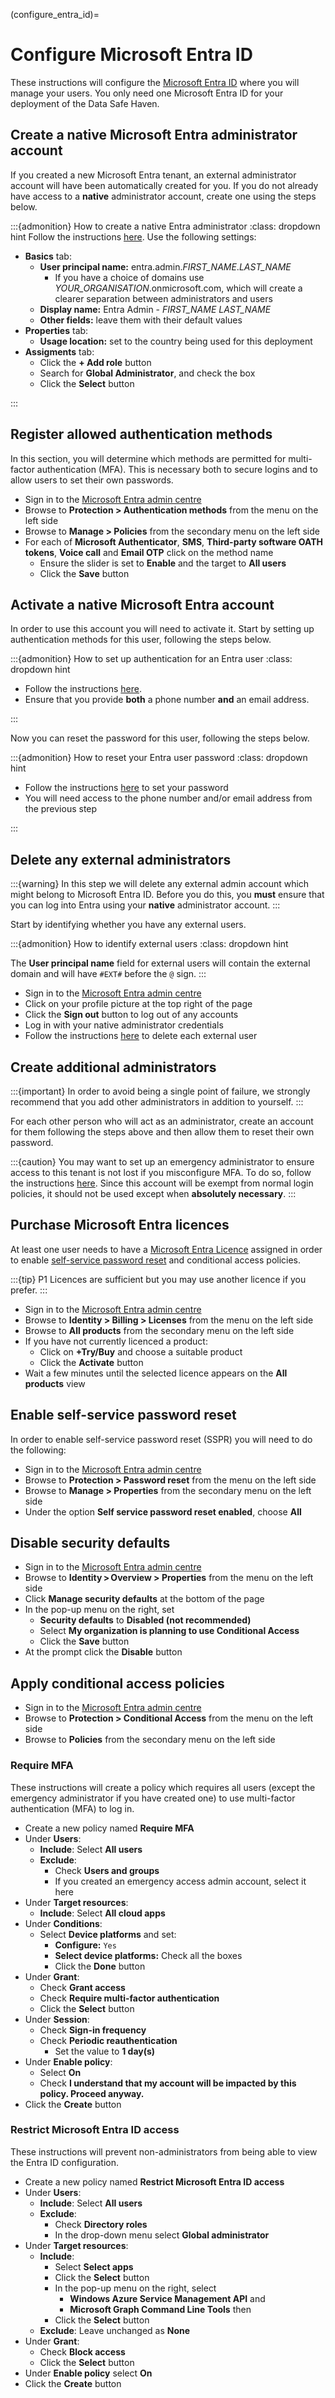 (configure_entra_id)=

# Configure Microsoft Entra ID

These instructions will configure the [Microsoft Entra ID](https://www.microsoft.com/en-gb/security/business/identity-access/microsoft-entra-id) where you will manage your users.
You only need one Microsoft Entra ID for your deployment of the Data Safe Haven.

## Create a native Microsoft Entra administrator account

If you created a new Microsoft Entra tenant, an external administrator account will have been automatically created for you.
If you do not already have access to a **native** administrator account, create one using the steps below.

:::{admonition} How to create a native Entra administrator
:class: dropdown hint
Follow the instructions [here](https://learn.microsoft.com/en-us/entra/fundamentals/how-to-create-delete-users#create-a-new-user).
Use the following settings:

- **Basics** tab:
    - **User principal name:** entra.admin._FIRST_NAME_._LAST_NAME_
        - If you have a choice of domains use _YOUR_ORGANISATION_.onmicrosoft.com, which will create a clearer separation between administrators and users
    - **Display name:** Entra Admin - _FIRST_NAME_ _LAST_NAME_
    - **Other fields:** leave them with their default values
- **Properties** tab:
    - **Usage location:** set to the country being used for this deployment
- **Assigments** tab:
    - Click the **+ Add role** button
    - Search for **Global Administrator**, and check the box
    - Click the **Select** button

:::

## Register allowed authentication methods

In this section, you will determine which methods are permitted for multi-factor authentication (MFA).
This is necessary both to secure logins and to allow users to set their own passwords.

- Sign in to the [Microsoft Entra admin centre](https://entra.microsoft.com/)
- Browse to **Protection > Authentication methods** from the menu on the left side
- Browse to **Manage > Policies** from the secondary menu on the left side
- For each of **Microsoft Authenticator**, **SMS**, **Third-party software OATH tokens**, **Voice call** and **Email OTP** click on the method name
    - Ensure the slider is set to **Enable** and the target to **All users**
    - Click the **Save** button

## Activate a native Microsoft Entra account

In order to use this account you will need to activate it.
Start by setting up authentication methods for this user, following the steps below.

:::{admonition} How to set up authentication for an Entra user
:class: dropdown hint

- Follow the instructions [here](https://learn.microsoft.com/en-us/entra/identity/authentication/howto-mfa-userdevicesettings#add-authentication-methods-for-a-user).
- Ensure that you provide **both** a phone number **and** an email address.

:::

Now you can reset the password for this user, following the steps below.

:::{admonition} How to reset your Entra user password
:class: dropdown hint

- Follow the instructions [here](https://passwordreset.microsoftonline.com/) to set your password
- You will need access to the phone number and/or email address from the previous step

:::

## Delete any external administrators

:::{warning}
In this step we will delete any external admin account which might belong to Microsoft Entra ID.
Before you do this, you **must** ensure that you can log into Entra using your **native** administrator account.
:::

Start by identifying whether you have any external users.

:::{admonition} How to identify external users
:class: dropdown hint

The **User principal name** field for external users will contain the external domain and will have `#EXT#` before the `@` sign.
:::

- Sign in to the [Microsoft Entra admin centre](https://entra.microsoft.com/)
- Click on your profile picture at the top right of the page
- Click the **Sign out** button to log out of any accounts
- Log in with your native administrator credentials
- Follow the instructions [here](https://learn.microsoft.com/en-us/entra/fundamentals/how-to-create-delete-users#delete-a-user) to delete each external user

## Create additional administrators

:::{important}
In order to avoid being a single point of failure, we strongly recommend that you add other administrators in addition to yourself.
:::

For each other person who will act as an administrator, create an account for them following the steps above and then allow them to reset their own password.

:::{caution}
You may want to set up an emergency administrator to ensure access to this tenant is not lost if you misconfigure MFA.
To do so, follow the instructions [here](https://learn.microsoft.com/en-us/entra/identity/role-based-access-control/security-emergency-access).
Since this account will be exempt from normal login policies, it should not be used except when **absolutely necessary**.
:::

## Purchase Microsoft Entra licences

At least one user needs to have a [Microsoft Entra Licence](https://www.microsoft.com/en-gb/security/business/microsoft-entra-pricing) assigned in order to enable [self-service password reset](https://learn.microsoft.com/en-us/entra/identity/authentication/concept-sspr-licensing) and conditional access policies.

:::{tip}
P1 Licences are sufficient but you may use another licence if you prefer.
:::

- Sign in to the [Microsoft Entra admin centre](https://entra.microsoft.com/)
- Browse to **Identity > Billing > Licenses** from the menu on the left side
- Browse to **All products** from the secondary menu on the left side
- If you have not currently licenced a product:
    - Click on **+Try/Buy** and choose a suitable product
    - Click the **Activate** button
- Wait a few minutes until the selected licence appears on the **All products** view

## Enable self-service password reset

In order to enable self-service password reset (SSPR) you will need to do the following:

- Sign in to the [Microsoft Entra admin centre](https://entra.microsoft.com/)
- Browse to **Protection > Password reset** from the menu on the left side
- Browse to **Manage > Properties** from the secondary menu on the left side
- Under the option **Self service password reset enabled**, choose **All**

## Disable security defaults

- Sign in to the [Microsoft Entra admin centre](https://entra.microsoft.com/)
- Browse to **Identity > Overview > Properties** from the menu on the left side
- Click **Manage security defaults** at the bottom of the page
- In the pop-up menu on the right, set
    - **Security defaults** to **Disabled (not recommended)**
    - Select **My organization is planning to use Conditional Access**
    - Click the **Save** button
- At the prompt click the **Disable** button

## Apply conditional access policies

- Sign in to the [Microsoft Entra admin centre](https://entra.microsoft.com/)
- Browse to **Protection > Conditional Access** from the menu on the left side
- Browse to **Policies** from the secondary menu on the left side

### Require MFA

These instructions will create a policy which requires all users (except the emergency administrator if you have created one) to use multi-factor authentication (MFA) to log in.

- Create a new policy named **Require MFA**
- Under **Users**:
    - **Include**: Select **All users**
    - **Exclude**:
        - Check **Users and groups**
        - If you created an emergency access admin account, select it here
- Under **Target resources**:
    - **Include**: Select **All cloud apps**
- Under **Conditions**:
    - Select **Device platforms** and set:
        - **Configure:** `Yes`
        - **Select device platforms:** Check all the boxes
        - Click the **Done** button
- Under **Grant**:
    - Check **Grant access**
    - Check **Require multi-factor authentication**
    - Click the **Select** button
- Under **Session**:
    - Check **Sign-in frequency**
    - Check **Periodic reauthentication**
        - Set the value to **1 day(s)**
- Under **Enable policy**:
    - Select **On**
    - Check **I understand that my account will be impacted by this policy. Proceed anyway.**
- Click the **Create** button

### Restrict Microsoft Entra ID access

These instructions will prevent non-administrators from being able to view the Entra ID configuration.

- Create a new policy named **Restrict Microsoft Entra ID access**
- Under **Users**:
    - **Include**: Select **All users**
    - **Exclude**:
        - Check **Directory roles**
        - In the drop-down menu select **Global administrator**
- Under **Target resources**:
    - **Include**:
        - Select **Select apps**
        - Click the **Select** button
        - In the pop-up menu on the right, select
            - **Windows Azure Service Management API** and
            - **Microsoft Graph Command Line Tools** then
        - Click the **Select** button
    - **Exclude**: Leave unchanged as **None**
- Under **Grant**:
    - Check **Block access**
    - Click the **Select** button
- Under **Enable policy** select **On**
- Click the **Create** button

